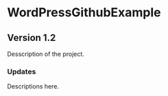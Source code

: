 # WordPressGithubExample
 
## Version 1.2
Desscription of the project.

### Updates
Descriptions here.